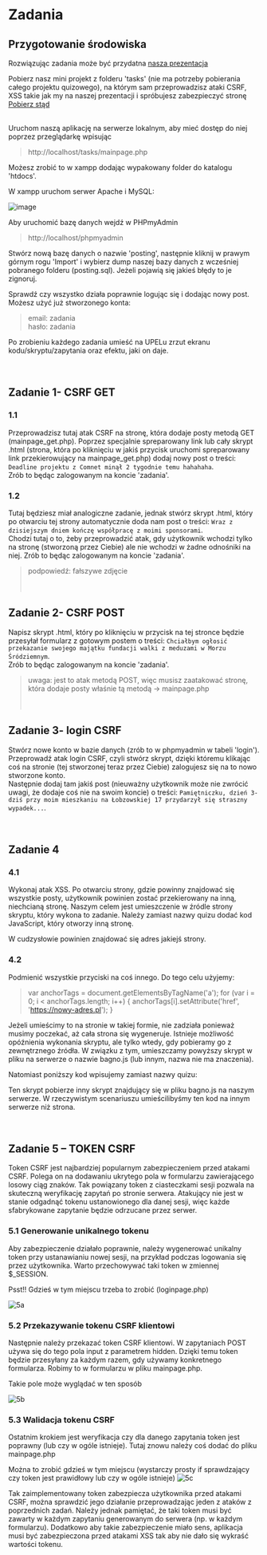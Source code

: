 # Zadania

## Przygotowanie środowiska

Rozwiązując zadania może być przydatna [nasza prezentacja](https://docs.google.com/presentation/d/18oEkPeBZgzpucZXSkNZZfrV7JIZKFMknvblV2ELy2NY/edit?usp=sharing)

Pobierz nasz mini projekt z folderu 'tasks' (nie ma potrzeby pobierania całego projektu quizowego), na którym sam przeprowadzisz ataki CSRF, XSS takie jak my na naszej prezentacji i spróbujesz zabezpieczyć stronę </br>
[Pobierz stąd](https://drive.google.com/file/d/1sThmKwcVDeY6r7IHPI7GmDHnFDahghEO/view?usp=sharing) </br> </br>

Uruchom naszą aplikację na serwerze lokalnym, aby mieć dostęp do niej poprzez przeglądarkę wpisując
> http://localhost/tasks/mainpage.php

Możesz zrobić to w xampp dodając wypakowany folder do katalogu 'htdocs'. </br>

W xampp uruchom serwer Apache i MySQL:

![image](https://github.com/miwasil/ItaloQuizz/assets/115273240/b8599d69-3eab-4ced-8cce-fee5398629f3)



Aby uruchomić bazę danych wejdź w PHPmyAdmin
> http://localhost/phpmyadmin

Stwórz nową bazę danych o nazwie 'posting', następnie kliknij w prawym górnym rogu 'Import' i wybierz dump naszej bazy danych z wcześniej pobranego folderu (posting.sql). Jeżeli pojawią się jakieś błędy to je zignoruj.

Sprawdź czy wszystko działa poprawnie logując się i dodając nowy post. Możesz użyć już stworzonego konta:

> email: zadania </br>
> hasło: zadania

Po zrobieniu każdego zadania umieść na UPELu zrzut ekranu kodu/skryptu/zapytania oraz efektu, jaki on daje.
</br></br></br>
## Zadanie 1- CSRF GET
### 1.1

Przeprowadzisz tutaj atak CSRF na stronę, która dodaje posty metodą GET (mainpage_get.php).
Poprzez specjalnie spreparowany link lub cały skrypt .html (strona, która po kliknięciu w jakiś przycisk uruchomi spreparowany link przekierowujący na mainpage_get.php) dodaj nowy post o treści: `Deadline projektu z Comnet minął 2 tygodnie temu hahahaha`. </br>
Zrób to będąc zalogowanym na koncie 'zadania'.

### 1.2

Tutaj będziesz miał analogiczne zadanie, jednak stwórz skrypt .html, który po otwarciu tej strony automatycznie doda nam post o treści: `Wraz z dzisiejszym dniem kończę współpracę z moimi sponsorami`. </br>
Chodzi tutaj o to, żeby przeprowadzić atak, gdy użytkownik wchodzi tylko na stronę (stworzoną przez Ciebie) ale nie wchodzi w żadne odnośniki na niej. Zrób to będąc zalogowanym na koncie 'zadania'. 

> podpowiedź: fałszywe zdjęcie
</br></br></br>
## Zadanie 2- CSRF POST

Napisz skrypt .html, który po kliknięciu w przycisk na tej stronce będzie przesyłał formularz z gotowym postem o treści: `Chciałbym ogłosić przekazanie swojego majątku fundacji walki z meduzami w Morzu Śródziemnym`. </br>
Zrób to będąc zalogowanym na koncie 'zadania'.

> uwaga: jest to atak metodą POST, więc musisz zaatakować stronę, która dodaje posty właśnie tą metodą -> mainpage.php
</br></br></br>
## Zadanie 3- login CSRF

Stwórz nowe konto w bazie danych (zrób to w phpmyadmin w tabeli 'login'). </br>
Przeprowadź atak login CSRF, czyli stwórz skrypt, dzięki któremu klikając coś na stronie (tej stworzonej teraz przez Ciebie) zalogujesz się na to nowo stworzone konto. </br> 
Następnie dodaj tam jakiś post (nieuważny użytkownik może nie zwrócić uwagi, że dodaje coś nie na swoim koncie) o treści: `Pamiętniczku, dzień 3- dziś przy moim mieszkaniu na Łobzowskiej 17 przydarzył się straszny wypadek...`.
</br></br></br>
## Zadanie 4

### 4.1

Wykonaj atak XSS. Po otwarciu strony, gdzie powinny znajdować się wszystkie posty, użytkownik powinien zostać przekierowany na inną, niechcianą stronę. Naszym celem jest umieszczenie w źródle strony skryptu, który wykona to zadanie. 
Należy zamiast nazwy quizu dodać kod JavaScript, który otworzy inną stronę.


> <script>window.location.href = "https://strona-niechciana.pl";</script>

W cudzysłowie powinien znajdować się adres jakiejś strony.

### 4.2

Podmienić wszystkie przyciski na coś innego. Do tego celu użyjemy:

> var anchorTags = document.getElementsByTagName('a');
> for (var i = 0; i < anchorTags.length; i++) {
>    anchorTags[i].setAttribute('href', 'https://nowy-adres.pl');
> }

Jeżeli umieścimy to na stronie w takiej formie, nie zadziała ponieważ musimy poczekać, aż cała strona się wygeneruje. Istnieje możliwość opóźnienia wykonania skryptu, ale tylko wtedy, gdy pobieramy go z zewnętrznego źródła. W związku z tym, umieszczamy powyższy skrypt w pliku na serwerze o nazwie bagno.js (lub innym, nazwa nie ma znaczenia).

Natomiast poniższy kod wpisujemy zamiast nazwy quizu:

> <script src="/bagno.js" defer></script>

Ten skrypt pobierze inny skrypt znajdujący się w pliku bagno.js na naszym serwerze. W rzeczywistym scenariuszu umieścilibyśmy ten kod na innym serwerze niż strona.
</br></br></br>

## Zadanie 5 – TOKEN CSRF

Token CSRF jest najbardziej popularnym zabezpieczeniem przed atakami CSRF. Polega on na dodawaniu ukrytego pola w formularzu zawierającego losowy ciąg znaków. Tak powiązany token z ciasteczkami sesji pozwala na skuteczną weryfikację zapytań po stronie serwera. Atakujący nie jest w stanie odgadnąć tokenu ustanowionego dla danej sesji, więc każde sfabrykowane zapytanie będzie odrzucane przez serwer.

### 5.1 Generowanie unikalnego tokenu

Aby zabezpieczenie działało poprawnie, należy wygenerować unikalny token przy ustanawianiu nowej sesji, na przykład podczas logowania się przez użytkownika. Warto przechowywać taki token w zmiennej $_SESSION.

Psst!! Gdzieś w tym miejscu trzeba to zrobić (loginpage.php)

![5a](https://github.com/miwasil/ItaloQuizz/assets/115181450/6107a243-fdde-4961-a78b-97b658b5199a)

### 5.2 Przekazywanie tokenu CSRF klientowi

Następnie należy przekazać token CSRF klientowi. W zapytaniach POST używa się do tego pola input z parametrem hidden. Dzięki temu token będzie przesyłany za każdym razem, gdy używamy konkretnego formularza. Robimy to w formularzu w pliku mainpage.php. 

Takie pole może wyglądać w ten sposób

![5b](https://github.com/miwasil/ItaloQuizz/assets/115181450/87a75bb3-3205-4b7d-99e7-de51ccffc034)



### 5.3 Walidacja tokenu CSRF

Ostatnim krokiem jest weryfikacja czy dla danego zapytania token jest poprawny (lub czy w ogóle istnieje). Tutaj znowu należy coś dodać do pliku mainpage.php

Można to zrobić gdzieś w tym miejscu (wystarczy prosty if sprawdzający czy token jest prawidłowy lub czy w ogóle istnieje)
![5c](https://github.com/miwasil/ItaloQuizz/assets/115181450/18337054-f1ab-47a4-9e1a-a724fdd234aa)

Tak zaimplementowany token zabezpiecza użytkownika przed atakami CSRF, można sprawdzić jego działanie przeprowadzając jeden z ataków z poprzednich zadań. Należy jednak pamiętać, że taki token musi być zawarty w każdym zapytaniu generowanym do serwera (np. w każdym formularzu). Dodatkowo aby takie zabezpieczenie miało sens, aplikacja musi być zabezpieczona przed atakami XSS tak aby nie dało się wykraść wartości tokenu.
